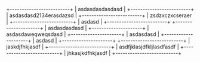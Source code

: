 
+-------------------------+
|     asdasdasdasdasd     |
+-------------------------+
|  asdasdasd2134erasdazsd |
+-------------------------+
|     zsdzxczxcseraer     |
+-------------------------+
|          asdasd         |
+-------------------------+
+---------------------+
|    asdasdasdasd     |
+---------------------+
|  asdasdaweqweqsdasd |
+---------------------+
|      asdasdasd      |
+---------------------+
|        asdasd       |
+---------------------+
+--------------------------+
|      jaskdjfhkjasdf      |
+--------------------------+
| asdfjklasjdfkljlasdfasdf |
+--------------------------+
|     jhkasjkdfhkjasdf     |
+--------------------------+